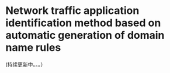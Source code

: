# Network traffic application identification method based on automatic generation of domain name rules 
(持续更新中。。。）
